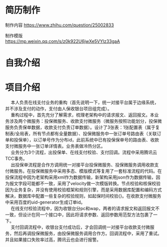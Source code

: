 


# 简历制作 
制作内容
https://www.zhihu.com/question/25002833

制作模版  
https://mp.weixin.qq.com/s/z0k922U6jwXe5VYlz33gaA

# 自我介绍  


# 项目介绍  
&emsp; 本人负责在线支付业务的重构（首先说明一下，统一对接平台属于边缘系统，并不涉及支付的动作，支付由人保收银台项目组完成）。  
&emsp; 重构过程中，首先充分了解需求，梳理老架构中的请求报文、返回报文。本业务涉及两个微服务：投保微服务、收款支付微服务（微服务按照功能划分，投保微服务负责保单数据，收款支付负责订单数据）。设计了3张表：1张配置表（属于复制表/全局表，所有节点都有全量数据）、投保微服务中一张订单号路由表（关联订单和投保单），以订单号作为分布id，此前系统中已有投保保单号的路由表、收款支付微服务中一张订单详情表。业务表做冷热分区。  
&emsp; 业务分为3个流程，出投保单、在线支付校验、支付回调。流程中采用腾讯云TCC事务。  
&emsp; 出投保单流程是合作方调用统一对接平台投保微服务、投保微服务调用收款支付微服务。在投保微服务中采用多态、模版模式等复用了一套标准流程的代码。在投保流程中因为老架构采用xml作为数据传输，新架构采用json作为数据传输，因为报文字段可能都不一致，采用了velocity做一次模版转换。节点校验和核保校验因为业务复杂，并没有使用校验框架和规则引擎，而是采用数据库配置和编码方式解决，数据库中配置一些复杂的校验规则，如起保时间校验{}。在收款支付微服务中采用百度的uid-generator生成订单id。  
&emsp; 在线支付校验流程中，因为收银台分pc和wap，两者的请求报文和返回报文不一致，但设计在同一个接口中，因此将请求参数、返回参数用范型方法包裹了一下。  
&emsp; 支付回调流程中，收银台支付成功后，才会回调统一对接平台收款支付微服务，然后再调投保微服务，由投保微服务调用合作方。回调流程中，采用了重试。并且如果接口失败率过高，腾讯云也会进行报警。  






